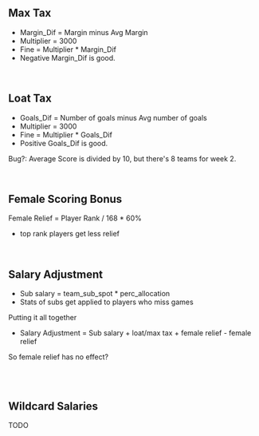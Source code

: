 


## Max Tax
- Margin_Dif = Margin minus Avg Margin 
- Multiplier = 3000
- Fine = Multiplier * Margin_Dif
- Negative Margin_Dif is good. 

<br>





## Loat Tax
- Goals_Dif = Number of goals minus Avg number of goals 
- Multiplier = 3000
- Fine = Multiplier * Goals_Dif
- Positive Goals_Dif is good. 

Bug?: Average Score is divided by 10, but there's 8 teams for week 2. 

<br>





## Female Scoring Bonus

Female Relief = Player Rank / 168 * 60% 
- top rank players get less relief

<br>




## Salary Adjustment

- Sub salary =  team_sub_spot * perc_allocation
- Stats of subs get applied to players who miss games

Putting it all together
- Salary Adjustment = Sub salary  + loat/max tax + female relief - female relief

So female relief has no effect?




<br>
<br>





## Wildcard Salaries
TODO
<br>




